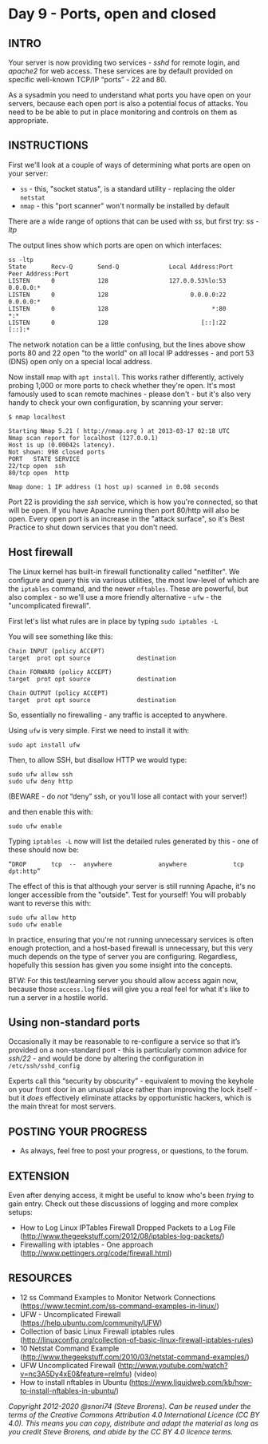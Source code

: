 # Day 9 - Ports, open and closed

## INTRO

Your server is now providing two services - *sshd* for remote login, and *apache2* for web access. These services are by default provided on specific well-known TCP/IP “ports” - 22  and 80.

As a sysadmin you need to understand what ports you have open on your servers, because each open port is also a potential focus of attacks. You need to be be able to put in place monitoring and controls on them as appropriate.

## INSTRUCTIONS

First we'll look at a couple of ways of determining what ports are open on your server:

* `ss` - this, "socket status", is a standard utility - replacing the older `netstat`
* `nmap` - this "port scanner" won't normally be installed by default

There are a wide range of options that can be used with *ss*, but first try: *ss -ltp*

The output lines show which ports are open on which interfaces:
    
    ss -ltp
    State       Recv-Q       Send-Q              Local Address:Port             Peer Address:Port       
    LISTEN      0            128                 127.0.0.53%lo:53                    0.0.0.0:*          
    LISTEN      0            128                       0.0.0.0:22                    0.0.0.0:*          
    LISTEN      0            128                             *:80                          *:*          
    LISTEN      0            128                          [::]:22                       [::]:*              
    
The network notation can be a little confusing, but the lines above show ports 80 and 22 open "to the world" on all local IP addresses - and port 53 (DNS) open only on a special local address.

Now install `nmap` with `apt install`. This works rather differently, actively probing 1,000 or more ports to check whether they're open. It's most famously used to scan remote machines - please don't - but it's also very handy to check your own configuration, by scanning your server:

    $ nmap localhost

    Starting Nmap 5.21 ( http://nmap.org ) at 2013-03-17 02:18 UTC
    Nmap scan report for localhost (127.0.0.1)
    Host is up (0.00042s latency).
    Not shown: 998 closed ports
    PORT   STATE SERVICE
    22/tcp open  ssh
    80/tcp open  http

    Nmap done: 1 IP address (1 host up) scanned in 0.08 seconds

Port 22 is providing the *ssh* service, which is how you're connected, so that will be open. If you have Apache running then port 80/http will also be open. Every open port is an increase in the "attack surface", so it's Best Practice to shut down services that you don't need.

## Host firewall
The Linux kernel has built-in firewall functionality called "netfilter". We configure and query this via various utilities,  the most low-level of which are the `iptables` command, and the newer `nftables`. These are powerful, but also complex - so we'll use a more friendly alternative - `ufw` - the "uncomplicated firewall".

First let's list what rules are in place by typing `sudo iptables -L`

You will see something like this:

    Chain INPUT (policy ACCEPT)
	target 	prot opt source           	destination

	Chain FORWARD (policy ACCEPT)
	target 	prot opt source           	destination

	Chain OUTPUT (policy ACCEPT)
	target 	prot opt source           	destination

So, essentially no firewalling - any traffic is accepted to anywhere.

Using `ufw` is very simple. First we need to install it with:

	sudo apt install ufw

Then, to allow SSH, but disallow HTTP we would type:

	sudo ufw allow ssh
	sudo ufw deny http

(BEWARE - do _not_ “deny” ssh, or you’ll lose all contact with your server!)

and then enable this with:

	sudo ufw enable

Typing `iptables -L` now will list the detailed rules generated by this - one of these should now be:

    “DROP       tcp  --  anywhere             anywhere             tcp dpt:http” 

The effect of this is that although your server is still running Apache, it's no longer accessible from the "outside". Test for yourself! You will probably want to reverse this with:

    sudo ufw allow http
    sudo ufw enable
    
In practice, ensuring that you're not running unnecessary services is often enough protection, and a host-based firewall is unnecessary, but this very much depends on the type of server you are configuring. Regardless, hopefully this session has given you some insight into the concepts.

BTW: For this test/learning server you should allow access again now, because those `access.log` files will give you a real feel for what it's like to run a server in a hostile world.

## Using non-standard ports
Occasionally it may be reasonable to re-configure a service so that it’s provided on a non-standard port - this is particularly common advice for *ssh/22* - and would be done by altering the configuration in `/etc/ssh/sshd_config`

Experts call this “security by obscurity” - equivalent to moving the keyhole on your front door in an unusual place rather than improving the lock itself - but it *does* effectively eliminate attacks by opportunistic hackers, which is the main threat for most servers. 

## POSTING YOUR PROGRESS
* As always, feel free to post your progress, or questions, to the forum.

## EXTENSION
Even after denying access, it might be useful to know who's been *trying* to gain entry. Check out these discussions of logging and more complex setups:

* How to Log Linux IPTables Firewall Dropped Packets to a Log File (http://www.thegeekstuff.com/2012/08/iptables-log-packets/)
* Firewalling with iptables - One approach (http://www.pettingers.org/code/firewall.html)

## RESOURCES
* 12 ss Command Examples to Monitor Network Connections (https://www.tecmint.com/ss-command-examples-in-linux/)
* UFW - Uncomplicated Firewall (https://help.ubuntu.com/community/UFW)
* Collection of basic Linux Firewall iptables rules (http://linuxconfig.org/collection-of-basic-linux-firewall-iptables-rules)
* 10 Netstat Command Example (http://www.thegeekstuff.com/2010/03/netstat-command-examples/)
* UFW Uncomplicated Firewall (http://www.youtube.com/watch?v=nc3A5Dy4xE0&feature=relmfu) (video)
* How to install nftables in Ubuntu (https://www.liquidweb.com/kb/how-to-install-nftables-in-ubuntu/)

*Copyright 2012-2020 @snori74 (Steve Brorens). Can be reused under the terms of the Creative Commons Attribution 4.0 International Licence (CC BY 4.0).*
*This means you can copy, distribute and adapt the material as long as you credit Steve Brorens, and abide by the CC BY 4.0 licence terms.* 
